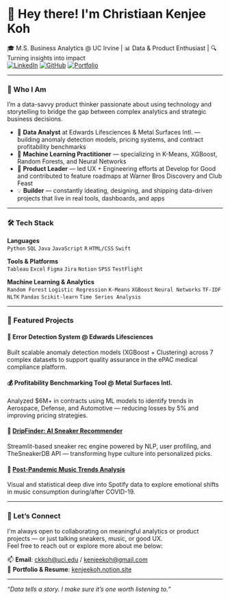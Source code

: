 # 👋 Hey there! I'm Christiaan Kenjee Koh

🎓 M.S. Business Analytics @ UC Irvine | 📊 Data & Product Enthusiast | 🔍 Turning insights into impact  
[![LinkedIn](https://img.shields.io/badge/LinkedIn-blue?logo=linkedin)](https://www.linkedin.com/in/kenjeekoh/) 
[![GitHub](https://img.shields.io/badge/GitHub-000?logo=github)](https://github.com/kenjeekoh) 
[![Portfolio](https://img.shields.io/badge/Portfolio-Notion-00b894?logo=notion)](https://kenjeekoh.notion.site/Christiaan-Kenjee-Koh-Career-Profile-488e767acc1a4a0ebb7ba71388774b17)

---

### 💼 Who I Am

I’m a data-savvy product thinker passionate about using technology and storytelling to bridge the gap between complex analytics and strategic business decisions.

- 🔎 **Data Analyst** at Edwards Lifesciences & Metal Surfaces Intl. — building anomaly detection models, pricing systems, and contract profitability benchmarks
- 🧠 **Machine Learning Practitioner** — specializing in K-Means, XGBoost, Random Forests, and Neural Networks
- 📱 **Product Leader** — led UX + Engineering efforts at Develop for Good and contributed to feature roadmaps at Warner Bros Discovery and Club Feast
- 💡 **Builder** — constantly ideating, designing, and shipping data-driven projects that live in real tools, dashboards, and apps

---

### 🛠️ Tech Stack

**Languages**  
`Python` `SQL` `Java` `JavaScript` `R` `HTML/CSS` `Swift`

**Tools & Platforms**  
`Tableau` `Excel` `Figma` `Jira` `Notion` `SPSS` `TestFlight`

**Machine Learning & Analytics**  
`Random Forest` `Logistic Regression` `K-Means` `XGBoost` `Neural Networks` `TF-IDF` `NLTK` `Pandas` `Scikit-learn` `Time Series Analysis`

---

### 📌 Featured Projects

#### 🧬 Error Detection System @ Edwards Lifesciences
Built scalable anomaly detection models (XGBoost + Clustering) across 7 complex datasets to support quality assurance in the ePAC medical compliance platform.

#### 💰 Profitability Benchmarking Tool @ Metal Surfaces Intl.
Analyzed $6M+ in contracts using ML models to identify trends in Aerospace, Defense, and Automotive — reducing losses by 5% and improving pricing strategies.

#### 👟 [DripFinder: AI Sneaker Recommender](https://github.com/kenjeekoh/DripFinder)
Streamlit-based sneaker rec engine powered by NLP, user profiling, and TheSneakerDB API — transforming hype culture into personalized picks.

#### 🎵 [Post-Pandemic Music Trends Analysis](https://github.com/kenjeekoh/Analyzing-Post-Pandemic-Music-Trends-on-Spotify-Apple-Music)
Visual and statistical deep dive into Spotify data to explore emotional shifts in music consumption during/after COVID-19.

---

### 🤝 Let’s Connect

I'm always open to collaborating on meaningful analytics or product projects — or just talking sneakers, music, or good UX.  
Feel free to reach out or explore more about me below:

📫 **Email**: ckkoh@uci.edu / kenjeekoh@gmail.com  
📎 **Portfolio & Resume**: [kenjeekoh.notion.site](https://kenjeekoh.notion.site/Christiaan-Kenjee-Koh-Career-Profile-488e767acc1a4a0ebb7ba71388774b17)

---

_“Data tells a story. I make sure it’s one worth listening to.”_
